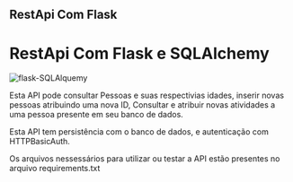 ## RestApi Com Flask

# RestApi Com Flask e SQLAlchemy
![flask-SQLAlquemy](flask-SQLAlquemy.jpg)

Esta API pode consultar Pessoas e suas respectivias idades, inserir novas pessoas atribuindo uma nova ID, Consultar e atribuir novas atividades a uma pessoa presente em seu banco de dados.

Esta API tem persistência com o banco de dados, e autenticação com HTTPBasicAuth.

Os arquivos nessessários para utilizar ou testar a API estão presentes no arquivo requirements.txt